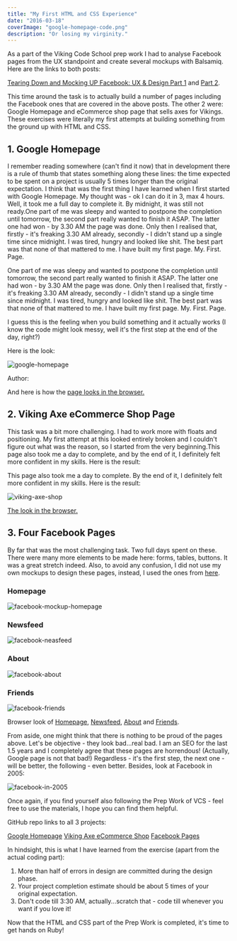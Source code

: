 ```yaml
---
title: "My First HTML and CSS Experience"
date: "2016-03-18"
coverImage: "google-homepage-code.png"
description: "Or losing my virginity."
---
```


As a part of the Viking Code School prep work I had to analyse Facebook pages from the UX standpoint and create several mockups with Balsamiq. Here are the links to both posts:

[Tearing Down and Mocking UP Facebook: UX & Design Part 1](http://localhost/vcs-prep-work-tearing-and-mocking-up-facebook-ux-and-design-part-1/) and [Part 2](http://localhost/vcs-prep-work-tearing-and-mocking-up-facebook-ux-and-design-part-2/).

This time around the task is to actually build a number of pages including the Facebook ones that are covered in the above posts. The other 2 were: Google Homepage and eCommerce shop page that sells axes for Vikings. These exercises were literally my first attempts at building something from the ground up with HTML and CSS.

## 1. Google Homepage

I remember reading somewhere (can't find it now) that in development there is a rule of thumb that states something along these lines: the time expected to be spent on a project is usually 5 times longer than the original expectation. I think that was the first thing I have learned when I first started with Google Homepage. My thought was - ok I can do it in 3, max 4 hours. Well, it took me a full day to complete it. By midnight, it was still not ready.One part of me was sleepy and wanted to postpone the completion until tomorrow, the second part really wanted to finish it ASAP. The latter one had won - by 3.30 AM the page was done. Only then I realised that, firstly - it's freaking 3.30 AM already, secondly - I didn't stand up a single time since midnight. I was tired, hungry and looked like shit. The best part was that none of that mattered to me. I have built my first page. My. First. Page.

One part of me was sleepy and wanted to postpone the completion until tomorrow, the second part really wanted to finish it ASAP. The latter one had won - by 3.30 AM the page was done. Only then I realised that, firstly - it's freaking 3.30 AM already, secondly - I didn't stand up a single time since midnight. I was tired, hungry and looked like shit. The best part was that none of that mattered to me. I have built my first page. My. First. Page.

I guess this is the feeling when you build something and it actually works (I know the code might look messy, well it's the first step at the end of the day, right?)

Here is the look:

![google-homepage](/images/google-homepage-1024x503.png)

Author:

And here is how the [page looks in the browser.](https://rawgit.com/kucher12/viking_prep_work-GoogleHomepage/master/google.html)

## 2. Viking Axe eCommerce Shop Page

This task was a bit more challenging. I had to work more with floats and positioning. My first attempt at this looked entirely broken and I couldn't figure out what was the reason, so I started from the very beginning.This page also took me a day to complete, and by the end of it, I definitely felt more confident in my skills. Here is the result:

This page also took me a day to complete. By the end of it, I definitely felt more confident in my skills. Here is the result:

![viking-axe-shop](/images/viking-axe-shop-1024x959.png)

[The look in the browser.](https://rawgit.com/kucher12/viking_prep_work-VikingShop/master/index.html)

## 3. Four Facebook Pages

By far that was the most challenging task. Two full days spent on these. There were many more elements to be made here: forms, tables, buttons. It was a great stretch indeed. Also, to avoid any confusion, I did not use my own mockups to design these pages, instead, I used the ones from [here](http://www.vikingcodeschool.com/web-markup-and-coding/let-s-build-facebook).

### Homepage

![facebook-mockup-homepage](/images/facebook-homepage-1024x469.png)

### Newsfeed

![facebook-neasfeed](/images/facebook-neasfeed-1024x679.png)

### About

![facebook-about](/images/facebook-about-1024x667.png)

### Friends

![facebook-friends](/images/facebook-friends-1024x647.png)

Browser look of [Homepage](https://cdn.rawgit.com/kucher12/prep_facebook_pages/master/index.html), [Newsfeed](https://cdn.rawgit.com/kucher12/prep_facebook_pages/master/newsfeed.html), [About](https://cdn.rawgit.com/kucher12/prep_facebook_pages/master/about.html) and [Friends](https://cdn.rawgit.com/kucher12/prep_facebook_pages/master/friends.html).

From aside, one might think that there is nothing to be proud of the pages above. Let's be objective - they look bad...real bad. I am an SEO for the last 1.5 years and I completely agree that these pages are horrendous! (Actually, Google page is not that bad!) Regardless - it's the first step, the next one - will be better, the following - even better. Besides, look at Facebook in 2005:

![facebook-in-2005](/images/facebook-in-2005.png)

Once again, if you find yourself also following the Prep Work of VCS - feel free to use the materials, I hope you can find them helpful.

GitHub repo links to all 3 projects:

[Google Homepage](https://github.com/kucher12/viking_prep_work-GoogleHomepage) [Viking Axe eCommerce Shop](https://github.com/kucher12/viking_prep_work-VikingShop) [Facebook Pages](https://github.com/kucher12/prep_facebook_pages)

In hindsight, this is what I have learned from the exercise (apart from the actual coding part):

1. More than half of errors in design are committed during the design phase.
2. Your project completion estimate should be about 5 times of your original expectation.
3. Don't code till 3:30 AM, actually...scratch that - code till whenever you want if you love it!

Now that the HTML and CSS part of the Prep Work is completed, it's time to get hands on Ruby!
